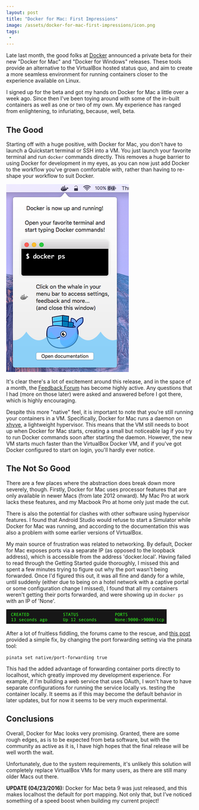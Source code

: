 ```yaml
---
layout: post
title: "Docker for Mac: First Impressions"
image: /assets/docker-for-mac-first-impressions/icon.png
tags:
 -
---
```


Late last month, the good folks at [Docker](https://blog.docker.com/2016/03/docker-for-mac-windows-beta/) announced a private beta for their new "Docker for Mac" and "Docker for Windows" releases. These tools provide an alternative to the VirtualBox hosted status quo, and aim to create a more seamless environment for running containers closer to the experience available on Linux.

I signed up for the beta and got my hands on Docker for Mac a little over a week ago. Since then I've been toying around with some of the in-built containers as well as one or two of my own. My experience has ranged from enlightening, to infuriating, because, well, beta.

## The Good

Starting off with a huge positive, with Docker for Mac, you don't have to launch a Quickstart terminal or SSH into a VM. You just launch your favorite terminal and run `docker` commands directly. This removes a huge barrier to using Docker for development in my eyes, as you can now just add Docker to the workflow you've grown comfortable with, rather than having to re-shape your workflow to suit Docker.

![Start Typing Docker Commands!](/assets/docker-for-mac-first-impressions/docker_for_mac_beta.png)

It's clear there's a lot of excitement around this release, and in the space of a month, the [Feedback Forum](https://forums.docker.com/c/docker-for-mac) has become highly active. Any questions that I had (more on those later) were asked and answered before I got there, which is highly encouraging.

Despite this more "native" feel, it is important to note that you're still running your containers in a VM. Specifically, Docker for Mac runs a daemon on [xhyve](https://github.com/mist64/xhyve), a lightweight hypervisor. This means that the VM still needs to boot up when Docker for Mac starts, creating a small but noticeable lag if you try to run Docker commands soon after starting the daemon. However, the new VM starts much faster than the VirtualBox Docker VM, and if you've got Docker configured to start on login, you'll hardly ever notice.

## The Not So Good

There are a few places where the abstraction does break down more severely, though. Firstly, Docker for Mac uses processor features that are only available in newer Macs (from late 2012 onward). My Mac Pro at work lacks these features, and my Macbook Pro at home only just made the cut.

There is also the potential for clashes with other software using hypervisor features. I found that Android Studio would refuse to start a Simulator while Docker for Mac was running, and according to the documentation this was also a problem with some earlier versions of VirtualBox.

My main source of frustration was related to networking. By default, Docker for Mac exposes ports via a separate IP (as opposed to the loopback address), which is accessible from the address 'docker.local'. Having failed to read through the Getting Started guide thoroughly, I missed this and spent a few minutes trying to figure out why the port wasn't being forwarded. Once I'd figured this out, it was all fine and dandy for a while, until suddenly (either due to being on a hotel network with a captive portal or some configuration change I missed), I found that all my containers weren't getting their ports forwarded, and were showing up in `docker ps` with an IP of 'None'.

![Docker PS output "None:9000->9000tcp"](/assets/docker-for-mac-first-impressions/none.png)

After a lot of fruitless fiddling, the forums came to the rescue, and [this post](https://forums.docker.com/t/docker-for-mac-ip-change-to-none-after-update/9690/6) provided a simple fix, by changing the port forwarding setting via the pinata tool:

    pinata set native/port-forwarding true

This had the added advantage of forwarding container ports directly to localhost, which greatly improved my development experience. For example, if I'm building a web service that uses OAuth, I won't have to have separate configurations for running the service locally vs. testing the container locally. It seems as if this may become the default behavior in later updates, but for now it seems to be very much experimental.

## Conclusions

Overall, Docker for Mac looks very promising. Granted, there are some rough edges, as is to be expected from beta software, but with the community as active as it is, I have high hopes that the final release will be well worth the wait.

Unfortunately, due to the system requirements, it's unlikely this solution will completely replace VirtualBox VMs for many users, as there are still many older Macs out there.

**UPDATE (04/23/2016):** Docker for Mac beta 9 was just released, and this makes localhost the default for port mapping. Not only that, but I’ve noticed something of a speed boost when building my current project!

